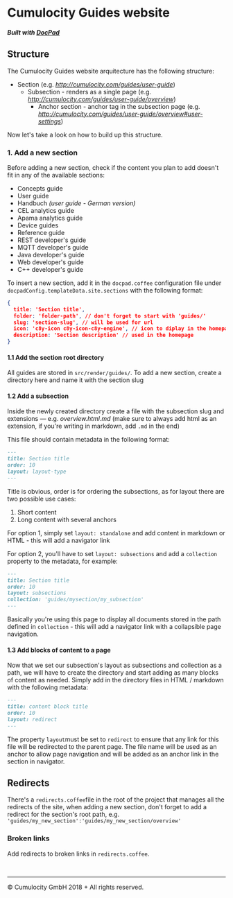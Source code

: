 # Cumulocity Guides website
##### Built with [DocPad](http://docpad.org)


## Structure

The Cumulocity Guides website arquitecture has the following structure:
* Section (e.g. *<http://cumulocity.com/guides/user-guide>*)
  * Subsection - renders as a single page (e.g. *<http://cumulocity.com/guides/user-guide/overview>*)
    * Anchor section - anchor tag in the subsection page (e.g. *<http://cumulocity.com/guides/user-guide/overview#user-settings>*) 



Now let's take a look on how to build up this structure.


### 1. Add a new section
Before adding a new section, check if the content you plan to add doesn't fit in any of the available sections:

* Concepts guide
* User guide
* Handbuch *(user guide - German version)*
* CEL analytics guide
* Apama analytics guide
* Device guides
* Reference guide
* REST developer's guide
* MQTT developer's guide
* Java developer's guide
* Web developer's guide
* C++ developer's guide

To insert a new section, add it in the `docpad.coffee` configuration file under ```docpadConfig.templateData.site.sections``` with the following format:
```json 
{ 
  title: 'Section title', 
  folder: 'folder-path', // don't forget to start with 'guides/'
  slug: 'section-slug', // will be used for url
  icon: 'c8y-icon c8y-icon-c8y-engine', // icon to diplay in the homepage and section selector
  description: 'Section description' // used in the homepage
}
```
#### 1.1 Add the section root directory
All guides are stored in ```src/render/guides/```. To add a new section, create a directory here and name it with the section slug

#### 1.2 Add a subsection
Inside the newly created directory create a file with the subsection slug and extensions — e.g. *overview.html.md* (make sure to always add html as an extension, if you're writing in markdown, add `.md` in the end)

This file should contain metadata in the following format:
```markdown
---
title: Section title
order: 10
layout: layout-type
---
```
Title is obvious, order is for ordering the subsections, as for layout there are two possible use cases:
1. Short content
2. Long content with several anchors

For option 1, simply set `layout: standalone` and add content in markdown or HTML - this will add a navigator link

For option 2, you'll have to set `layout: subsections` and add a `collection` property to the metadata, for example:
```markdown
---
title: Section title
order: 10
layout: subsections
collection: 'guides/mysection/my_subsection'
---
```

Basically you're using this page to display all documents stored in the path defined in `collection` - this will add a navigator link with a collapsible page navigation.

  

#### 1.3 Add blocks of content to a page
Now that we set our subsection's layout as subsections and collection as a path, we will have to create the directory and start adding as many blocks of content as needed. Simply add in the directory files in HTML / markdown with the following metadata:
```markdown
---
title: content block title
order: 10
layout: redirect
---
```
The property `layout`must be set to `redirect` to ensure that any link for this file will be redirected to the parent page. The file name will be used as an anchor to allow page navigation and will be added as an anchor link in the section in navigator.

## Redirects
There's a `redirects.coffee`file in the root of the project that manages all the redirects of the site, when adding a new section, don't forget to add a redirect for the section's root path, e.g. `'guides/my_new_section':'guides/my_new_section/overview'`

### Broken links
Add redirects to broken links in `redirects.coffee`.






&nbsp;


---
&copy; Cumulocity GmbH  2018 + All rights reserved.